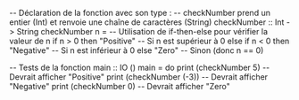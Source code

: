 -- Déclaration de la fonction avec son type :
-- checkNumber prend un entier (Int) et renvoie une chaîne de caractères (String)
checkNumber :: Int -> String
checkNumber n =
    -- Utilisation de if-then-else pour vérifier la valeur de n
    if n > 0 then
        "Positive"   -- Si n est supérieur à 0
    else if n < 0 then
        "Negative"   -- Si n est inférieur à 0
    else
        "Zero"       -- Sinon (donc n == 0)

-- Tests de la fonction
main :: IO ()
main = do
    print (checkNumber 5)    -- Devrait afficher "Positive"
    print (checkNumber (-3)) -- Devrait afficher "Negative"
    print (checkNumber 0)    -- Devrait afficher "Zero"

